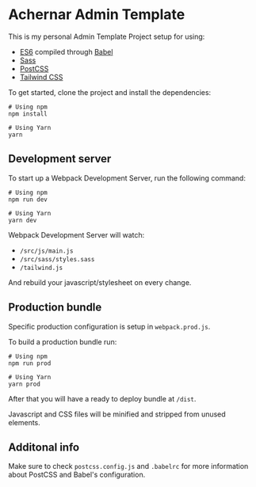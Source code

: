 # Achernar Admin Template

This is my personal Admin Template Project setup for using:
- [ES6](https://developer.mozilla.org/fr/docs/Web/JavaScript) compiled through [Babel](https://babeljs.io)
- [Sass](https://sass-lang.com)
- [PostCSS](https://postcss.org)
- [Tailwind CSS](https://tailwindcss.com)

To get started, clone the project and install the dependencies:

```
# Using npm
npm install

# Using Yarn
yarn
```

## Development server
To start up a Webpack Development Server, run the following command:

```
# Using npm
npm run dev

# Using Yarn
yarn dev
```

Webpack Development Server will watch:
- `/src/js/main.js`
- `/src/sass/styles.sass`
- `/tailwind.js`

And rebuild your javascript/stylesheet on every change.

## Production bundle
Specific production configuration is setup in `webpack.prod.js`.

To build a production bundle run:

```
# Using npm
npm run prod

# Using Yarn
yarn prod
```

After that you will have a ready to deploy bundle at `/dist`.

Javascript and CSS files will be minified and stripped from unused elements.

## Additonal info
Make sure to check `postcss.config.js` and `.babelrc` for more information about PostCSS and Babel's configuration.
